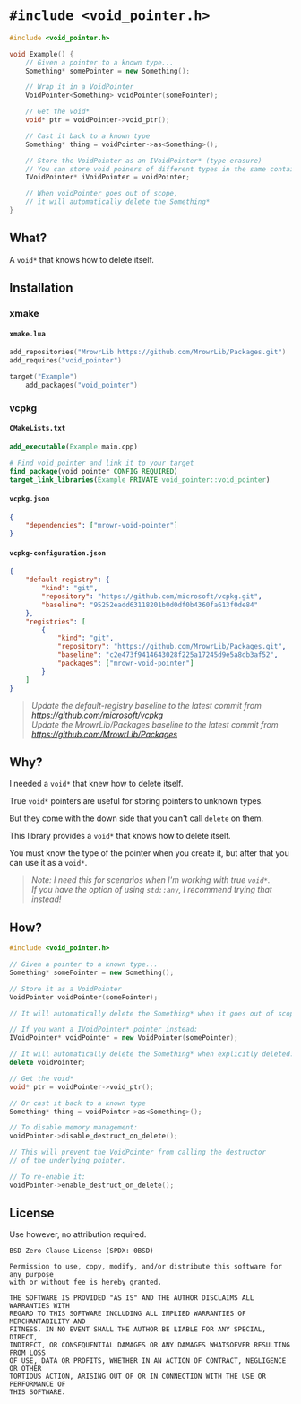 # `#include <void_pointer.h>`

```cpp
#include <void_pointer.h>

void Example() {
    // Given a pointer to a known type...
    Something* somePointer = new Something();

    // Wrap it in a VoidPointer
    VoidPointer<Something> voidPointer(somePointer);

    // Get the void*
    void* ptr = voidPointer->void_ptr();

    // Cast it back to a known type
    Something* thing = voidPointer->as<Something>();

    // Store the VoidPointer as an IVoidPointer* (type erasure)
    // You can store void poiners of different types in the same container
    IVoidPointer* iVoidPointer = voidPointer;

    // When voidPointer goes out of scope,
    // it will automatically delete the Something*
}
```

## What?

A `void*` that knows how to delete itself.

## Installation

### xmake

#### `xmake.lua`

```lua
add_repositories("MrowrLib https://github.com/MrowrLib/Packages.git")
add_requires("void_pointer")

target("Example")
    add_packages("void_pointer")
```

### vcpkg

#### `CMakeLists.txt`

```cmake
add_executable(Example main.cpp)

# Find void_pointer and link it to your target
find_package(void_pointer CONFIG REQUIRED)
target_link_libraries(Example PRIVATE void_pointer::void_pointer)
```

#### `vcpkg.json`

```json
{
    "dependencies": ["mrowr-void-pointer"]
}
```

#### `vcpkg-configuration.json`

```json
{
    "default-registry": {
        "kind": "git",
        "repository": "https://github.com/microsoft/vcpkg.git",
        "baseline": "95252eadd63118201b0d0df0b4360fa613f0de84"
    },
    "registries": [
        {
            "kind": "git",
            "repository": "https://github.com/MrowrLib/Packages.git",
            "baseline": "c2e473f9414643028f225a17245d9e5a8db3af52",
            "packages": ["mrowr-void-pointer"]
        }
    ]
}
```

> _Update the default-registry baseline to the latest commit from https://github.com/microsoft/vcpkg_  
> _Update the MrowrLib/Packages baseline to the latest commit from https://github.com/MrowrLib/Packages_

## Why?

I needed a `void*` that knew how to delete itself.

True `void*` pointers are useful for storing pointers to unknown types.

But they come with the down side that you can't call `delete` on them.

This library provides a `void*` that knows how to delete itself.

You must know the type of the pointer when you create it, but after that you can use it as a `void*`.

> _Note: I need this for scenarios when I'm working with true `void*`._  
> _If you have the option of using `std::any`, I recommend trying that instead!_

## How?

```cpp
#include <void_pointer.h>
```

```cpp
// Given a pointer to a known type...
Something* somePointer = new Something();
```

```cpp
// Store it as a VoidPointer
VoidPointer voidPointer(somePointer);

// It will automatically delete the Something* when it goes out of scope
```

```cpp
// If you want a IVoidPointer* pointer instead:
IVoidPointer* voidPointer = new VoidPointer(somePointer);

// It will automatically delete the Something* when explicitly deleted:
delete voidPointer;
```

```cpp
// Get the void*
void* ptr = voidPointer->void_ptr();

// Or cast it back to a known type
Something* thing = voidPointer->as<Something>();
```

```cpp
// To disable memory management:
voidPointer->disable_destruct_on_delete();

// This will prevent the VoidPointer from calling the destructor
// of the underlying pointer.

// To re-enable it:
voidPointer->enable_destruct_on_delete();
```

## License

Use however, no attribution required.

```
BSD Zero Clause License (SPDX: 0BSD)

Permission to use, copy, modify, and/or distribute this software for any purpose
with or without fee is hereby granted.

THE SOFTWARE IS PROVIDED "AS IS" AND THE AUTHOR DISCLAIMS ALL WARRANTIES WITH
REGARD TO THIS SOFTWARE INCLUDING ALL IMPLIED WARRANTIES OF MERCHANTABILITY AND
FITNESS. IN NO EVENT SHALL THE AUTHOR BE LIABLE FOR ANY SPECIAL, DIRECT,
INDIRECT, OR CONSEQUENTIAL DAMAGES OR ANY DAMAGES WHATSOEVER RESULTING FROM LOSS
OF USE, DATA OR PROFITS, WHETHER IN AN ACTION OF CONTRACT, NEGLIGENCE OR OTHER
TORTIOUS ACTION, ARISING OUT OF OR IN CONNECTION WITH THE USE OR PERFORMANCE OF
THIS SOFTWARE.
```
